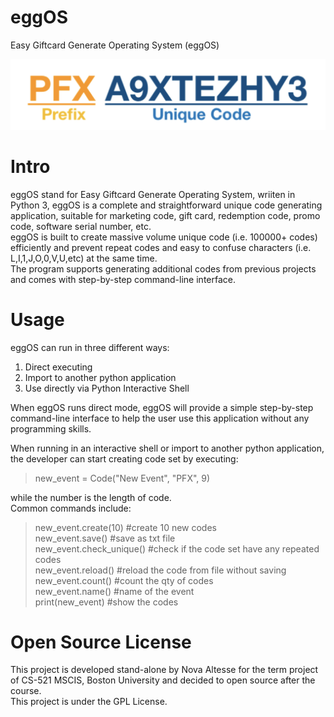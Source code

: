 # eggOS
Easy Giftcard Generate Operating System (eggOS)

![Sample](eggOS_image.jpeg)

# Intro
eggOS stand for Easy Giftcard Generate Operating System, wriiten in Python 3, eggOS is a complete and straightforward unique code generating application, suitable for marketing code, gift card, redemption code, promo code, software serial number, etc.  
eggOS is built to create massive volume unique code (i.e. 100000+ codes) efficiently and prevent repeat codes and easy to confuse characters (i.e. L,I,1,J,O,0,V,U,etc) at the same time.  
The program supports generating additional codes from previous projects and comes with step-by-step command-line interface.

# Usage
eggOS can run in three different ways:  
1.	Direct executing  
2.	Import to another python application  
3.	Use directly via Python Interactive Shell   

When eggOS runs direct mode, eggOS will provide a simple step-by-step command-line interface to help the user use this application without any programming skills.

When running in an interactive shell or import to another python application, the developer can start creating code set by executing:  
> new_event = Code("New Event", "PFX", 9) 

while the number is the length of code.  
Common commands include:  
> new_event.create(10) #create 10 new codes  
> new_event.save() #save as txt file  
> new_event.check_unique() #check if the code set have any repeated codes  
> new_event.reload() #reload the code from file without saving  
> new_event.count() #count the qty of codes  
> new_event.name() #name of the event  
> print(new_event) #show the codes  

# Open Source License
This project is developed stand-alone by Nova Altesse for the term project of CS-521 MSCIS, Boston University and decided to open source after the course.  
This project is under the GPL License.
